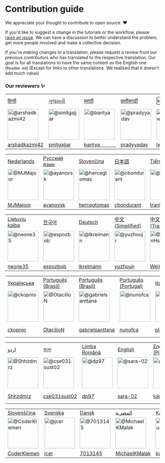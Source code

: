 # Contribution guide

We appreciate your thought to contribute to open source. :heart:

If you'd like to suggest a change in the tutorials or the workflow, please [raise an issue](https://github.com/firstcontributions/first-contributions/issues/new). We can have a discussion to better understand the problem, get more people involved and make a collective decision.

If you're making changes to a translation, please request a review from our previous contributors who has translated to the respective translation. Our goal is for all translations to have the same content as the English one (`Readme.md`) (Except for links to other translations. We realised that it doesn't add much value)

### Our reviewers :sparkles:

<table>
    <tr>
        <td>
           <a href="../translations/README.hi.md">हिन्दी</a>
        </td>
        <td>
           <a href="../translations/README.guj.md">ગુજરાતી</a>
        </td>
        <td>
           <a href="../translations/README.mr.md">मराठी</a>
        </td>	
	<td>
           <a href="../translations/README.hne.md">छत्तीसगढ़ी</a>
        </td>    
        <td>
           <a href="../translations/README.mm_unicode.md">မြန်မာ</a>
        </td>
        <td>
           <a href="../translations/README.id.md">Bahasa Indonesia</a>
        </td>
        <td>
           <a href="../translations/README.ca.md">Català</a>
        </td>
        <td>
           <a href="../translations/README.fr.md">Français</a>
        </td>
        <td>
           <a href="../translations/README.es.md">Español</a>
        </td>
    </tr>
    <tr>
        <td>
            <img width="100" src="https://avatars2.githubusercontent.com/u/4654382?s=460&v=4" alt="@arshadkazmi42" />
        </td>
        <td>
            <img width="100" src="https://avatars2.githubusercontent.com/u/38134283?s=460&v=4" alt="@smitgajjar" />
        </td>
        <td>
            <img width="100" src="https://avatars1.githubusercontent.com/u/16685565?s=460&v=4" alt="@bantya" />
        </td>
	<td>
            <img width="100" src="https://avatars2.githubusercontent.com/u/54806739?s=400&v=4" alt="@pradyyadav" />
        </td>        
        <td>
            <img width="100" src="https://avatars0.githubusercontent.com/u/13135332?s=460&v=4" alt="@lwinkyawmyat" />
        </td>
        <td>
            <img width="100" src="https://avatars0.githubusercontent.com/u/315048?s=460&v=4" alt="@hahn" />
        </td>
        <td>
            <img width="100" src="https://avatars0.githubusercontent.com/u/16263046?s=460&v=4" alt="@Sergih28" />
        </td>
        <td>
            <img width="100" src="https://avatars0.githubusercontent.com/u/13402464?s=460&v=4" alt="@LePetitRenard" />
        </td>
        <td>
            <img width="100" src="https://avatars3.githubusercontent.com/u/16923944?s=460&v=4" alt="@yirini" />
        </td>
    </tr>
    <tr>
        <td>
            <a href="https://github.com/arshadkazmi42">arshadkazmi42</a>
        </td>
        <td>
            <a href="https://github.com/smitgajjar">smitgajjar</a>
        </td>
        <td>
            <a href="https://github.com/bantya">bantya&nbsp;&nbsp;&nbsp;&nbsp;&nbsp;&nbsp;&nbsp;&nbsp;&nbsp;&nbsp;&nbsp;&nbsp; </a>
        </td>
	<td>
            <a href="https://github.com/pradyyadav">pradyyadav</a>
        </td>    
        <td>
            <a href="https://github.com/lwinkyawmyat">lwinkyawmyat</a>
        </td>
        <td>
            <a href="https://github.com/hahn">hahn&nbsp;&nbsp;&nbsp;&nbsp;&nbsp;&nbsp;&nbsp;&nbsp;&nbsp;&nbsp;&nbsp;&nbsp;&nbsp;&nbsp;&nbsp; </a>
        </td>
        <td>
            <a href="https://github.com/Sergih28">Sergih28&nbsp;&nbsp;&nbsp;&nbsp;&nbsp;&nbsp;&nbsp;&nbsp;&nbsp;&nbsp; </a>
        </td>
        <td>
            <a href="https://github.com/LePetitRenard">LePetitRenard</a>
        </td>
        <td>
            <a href="https://github.com/yirini">yirini&nbsp;&nbsp;&nbsp;&nbsp;&nbsp;&nbsp;&nbsp;&nbsp;&nbsp;&nbsp;&nbsp;&nbsp </a>
        </td>
    </tr>
</table>

<table>
    <tr>
        <td>
           <a href="../translations/README.nl.md">Nederlands</a>
        </td>
        <td>
           <a href="../translations/README.ru.md">Русский язык</a>
        </td>
        <td>
           <a href="../translations/README.slk.md">Slovenčina</a>
        </td>
        <td>
           <a href="../translations/README.ja.md">日本語</a>
        </td>
        <td>
           <a href="../translations/README.vn.md">Tiếng Việt</a>
        </td>
        <td>
           <a href="../translations/README.pl.md">Polski</a>
        </td>
        <td>
           <a href="../translations/README.fa.md">فارسی</a>
        </td>
    </tr>
    <tr>
        <td>
            <img width="100" src="https://avatars0.githubusercontent.com/u/3897815?s=460&v=4" alt="@MJMajoor" />
        </td>
        <td>
            <img width="100" src="https://avatars2.githubusercontent.com/u/4745723?s=460&v=4" alt="@ayanovsk" />
        </td>
        <td>
            <img width="100" src="https://avatars0.githubusercontent.com/u/11976353?s=460&v=4" alt="@hercegtomas" />
        </td>
        <td>
            <img width="100" src="https://avatars3.githubusercontent.com/u/12928246?s=460&v=4" alt="@cbondurant" />
        </td>
        <td>
            <img width="100" src="https://avatars3.githubusercontent.com/u/12371875?s=460&v=4" alt="@tranlyvu" />
        </td>
        <td>
            <img width="100" src="https://avatars0.githubusercontent.com/u/3372341?s=460&v=4" alt="@P1X3L0V4" />
        </td>
        <td>
            <img width="100" src="https://avatars2.githubusercontent.com/u/20030805?s=460&v=4" alt="@ThirdScript" />
        </td>
    </tr>
    <tr>
        <td>
            <a href="https://github.com/MJMajoor">MJMajoor</a>
        </td>
        <td>
            <a href="https://github.com/ayanovsk">ayanovsk</a>
        </td>
        <td>
            <a href="https://github.com/hercegtomas">hercegtomas</a>
        </td>
        <td>
            <a href="https://github.com/cbondurant">cbondurant</a>
        </td>
        <td>
            <a href="https://github.com/tranlyvu">tranlyvu</a>
        </td>
        <td>
            <a href="https://github.com/P1X3L0V4">P1X3L0V4</a>
        </td>
        <td>
            <a href="https://github.com/ThirdScript">ThirdScript</a>
        </td>
    </tr>
</table>

<table>
    <tr>
        <td>
           <a href="../translations/README.lt.md">Lietuvių kalba</a>
        </td>
        <td>
           <a href="../translations/README.ko.md">한국어</a>
        </td>
        <td>
           <a href="../translations/README.de.md">Deutsch</a>
        </td>
        <td>
           <a href="../translations/README.chs.md">中文(Simplified)</a>
        </td>
        <td>
           <a href="../translations/README.cht.md">中文(Traditional)</a>
        </td>
        <td>
           <a href="../translations/README.gr.md">ελληνικά</a>
        </td>
        <td>
           <a href="../translations/README.ar.md">العربية</a>
        </td>
    </tr>
    <tr>
        <td>
            <img width="100" src="https://avatars1.githubusercontent.com/u/9092712?s=460&v=4" alt="@neone35" />
        </td>
        <td>
            <img width="100" src="https://avatars0.githubusercontent.com/u/2732120?s=460&v=4" alt="@espozbob" />
        </td>
        <td>
            <img width="100" src="https://avatars3.githubusercontent.com/u/22977266?s=460&v=4" alt="@lkreimann" />
        </td>
        <td>
            <img width="100" src="https://avatars2.githubusercontent.com/u/6414741?s=400&v=4" alt="@yuzhoujr" />
        </td>
        <td>
            <img width="100" src="https://avatars2.githubusercontent.com/u/27748281?s=460&v=4" alt="@WeiChienHsu" />
        </td>
        <td>
            <img width="100" src="https://avatars1.githubusercontent.com/u/11502082?s=460&v=4" alt="@stefanoszisidis" />
        </td>
        <td>
            <img width="100" src="https://avatars3.githubusercontent.com/u/8216537?s=460&v=4" alt="@iMouath" />
        </td>
    </tr>
    <tr>
        <td>
            <a href="https://github.com/neone35">neone35</a>
        </td>
        <td>
            <a href="https://github.com/espozbob">espozbob</a>
        </td>
        <td>
            <a href="https://github.com/lkreimann">lkreimann</a>
        </td>
        <td>
            <a href="https://github.com/yuzhoujr">yuzhoujr</a>
        </td>
        <td>
            <a href="https://github.com/WeiChienHsu">WeiChienHsu</a>
        </td>
        <td>
            <a href="https://github.com/stefanoszisidis">stefanoszisidis</a>
        </td>
        <td>
            <a href="https://github.com/iMouath">iMouath</a>
        </td>
        <td>
            <a href="https://github.com/samcash15">samcash15</a>
        </td>
    </tr>
</table>

<table>
    <tr>
        <td>
           <a href="../translations/README.ua.md">Українська</a>
        </td>
        <td>
           <a href="../translations/README.pt_br.md">Português (Brasil)</a>
        </td>
        <td>
           <a href="../translations/README.pt_br.md">Português (Brasil)</a>
        </td>
        <td>
           <a href="../translations/README.pt-pr.md">Português (Portugal)</a>
        </td>
        <td>
           <a href="../translations/README.it.md">Italiano</a>
        </td>
        <td>
           <a href="../translations/README.th.md">ภาษาไทย</a>
        </td>
        <td>
           <a href="../translations/README.gl.md">Galego</a>
        </td>
        <td>
           <a href="../translations/README.np.md">नेपाली</a>
        </td>
    </tr>
    <tr>
        <td>
            <img width="100" src="https://avatars1.githubusercontent.com/u/2878522?s=460&v=4" alt="@ckopnio" />
        </td>
        <td>
            <img width="100" src="https://avatars2.githubusercontent.com/u/10578275?s=460&v=4" alt="@OtacilioN" />
        </td>
        <td>
            <img width="100" src="https://avatars2.githubusercontent.com/u/47339825?s=460&v=4" alt="@gabrielsanttana" />
        </td>
        <td>
            <img width="100" src="https://avatars3.githubusercontent.com/u/33158346?s=460&v=4" alt="@nunofca" />
        </td>
        <td>
            <img width="100" src="https://avatars0.githubusercontent.com/u/22260641?s=460&v=4" alt="@platipo" />
        </td>
        <td>
            <img width="100" src="https://avatars0.githubusercontent.com/u/5433758?s=460&v=4" alt="@AimeTPGM" />
        </td>
        <td>
            <img width="100" src="https://avatars1.githubusercontent.com/u/16878891?s=460&v=4" alt="@siderio2" />
        </td>
        <td>
            <img width="100" src="https://avatars2.githubusercontent.com/u/2145263?s=460&v=4" alt="@milap-neupane" />
        </td>
    </tr>
    <tr>
        <td>
            <a href="https://github.com/ckopnio">ckopnio</a>
        </td>
        <td>
            <a href="https://github.com/OtacilioN">OtacilioN</a>
        </td>
        <td>
            <a href="https://github.com/gabrielsanttana">gabrielsanttana</a>
        </td>
        <td>
            <a href="https://github.com/nunofca">nunofca</a>
        </td>
        <td>
            <a href="https://github.com/platipo">platipo</a>
        </td>
        <td>
            <a href="https://github.com/AimeTPGM">AimeTPGM</a>
        </td>
        <td>
            <a href="https://github.com/siderio2">siderio2</a>
        </td>
        <td>
            <a href="https://github.com/milap-neupane">milap-neupane</a>
        </td>
    </tr>
</table>

<table>
    <tr>
        <td>
           <a href="../translations/README.ur.md">اردو</a>
        </td>
        <td>
           <a href="../translations/README.bn.md">বাংলা</a>
        </td>
        <td>
           <a href="../translations/README.ro.md">Limba Română</a>
        </td>
        <td>
           <a href="../translations/README.md">English</a>
        </td>
        <td>
           <a href="../translations/README.en-pirate.md">English (Pirate)</a>
        </td>
        <td>
           <a href="../translations/README.tr.md">Türkçe</a>
        </td>
        <td>
           <a href="../translations/README.hb.md">עברית</a>
        </td>
    </tr>
    <tr>
        <td>
            <img width="100" src="https://avatars3.githubusercontent.com/u/4142795?s=460&v=4" alt="@Shhzdmrz" />
        </td>
        <td>
            <img width="100" src="https://avatars3.githubusercontent.com/u/12910423?s=460&v=4" alt="@cse031sust02" />
        </td>
        <td>
            <img width="100" src="https://avatars2.githubusercontent.com/u/20670448?s=460&v=4" alt="@dp97" />
        </td>
        <td>
            <img width="100" src="https://avatars2.githubusercontent.com/u/7047079?s=460&v=4" alt="@sara-02" />
        </td>
        <td>
            <img width="100" src="https://avatars0.githubusercontent.com/u/956290?s=460&v=4" alt="@lukeoliff" />
        </td>
        <td>
            <img width="100" src="https://avatars3.githubusercontent.com/u/32689837?s=460&v=4" alt="@yamac-kurtulus" />
        </td>
        <td>
            <img width="100" src="https://avatars1.githubusercontent.com/u/23402988?s=460&v=4" alt="@TomerPacific" />
        </td>
    </tr>
    <tr>
        <td>
            <a href="https://github.com/Shhzdmrz">Shhzdmrz</a>
        </td>
        <td>
            <a href="https://github.com/cse031sust02">cse031sust02</a>
        </td>
        <td>
            <a href="https://github.com/dp97">dp97</a>
        </td>
        <td>
            <a href="https://github.com/sara-02">sara-02</a>
        </td>
        <td>
            <a href="https://github.com/lukeoliff">lukeoliff</a>
        </td>
        <td>
            <a href="https://github.com/yamac-kurtulus">yamac-kurtulus</a>
        </td>
        <td>
            <a href="https://github.com/TomerPacific">TomerPacific</a>
        </td>
    </tr>
</table>

<table>
    <tr>
        <td>
           <a href="../translations/README.sl.md">Slovenščina</a>
        </td>
        <td>
           <a href="../translations/README.se.md">Svenska</a>
        </td>
        <td>
           <a href="../translations/README.da.md">Dansk</a>
        </td>
        <td>
           <a href="../translations/README.eg.md">المصرية</a>
        </td>
        <td>
           <a href="../translations/README.kz.md">Қазақша</a>
        </td>
		<td>
           <a href="../translations/README.ge.md">ქართული</a>
        </td>
        <td>
           <a href="../translations/README.pl.md">polski</a>
        </td>
    </tr>
     <tr>
        <td>
            <img width="100" src="https://avatars3.githubusercontent.com/u/16558136?s=460&v=4" alt="@CoderKlemen" />
        </td>
        <td>
            <img width="100" src="https://avatars0.githubusercontent.com/u/2447741?s=460&v=4" alt="@jcer" />
        </td>
        <td>
            <img width="100" src="https://avatars1.githubusercontent.com/u/15271858?s=460&v=4" alt="@7013145" />
        </td>
        <td>
            <img width="100" src="https://avatars0.githubusercontent.com/u/12827629?s=460&v=4" alt="@MichaelKMalak" />
        </td>
        <td>
            <img width="100" src="https://avatars3.githubusercontent.com/u/12928246?s=460&v=4" alt="@kurshakuz" />
        </td>
		<td>
            <img width="100" src="https://avatars0.githubusercontent.com/u/9116447?s=460&v=4" alt="@iko1133" />
        </td>
        <td>
            <img width="100" src="https://avatars2.githubusercontent.com/u/1311358?v=4" alt="@mikowhy" />
        </td>
    </tr>
    <tr>
        <td>
            <a href="https://github.com/CoderKlemen">CoderKlemen</a>
        </td>
        <td>
            <a href="https://github.com/jcer">jcer</a>
        </td>
        <td>
            <a href="https://github.com/7013145">7013145</a>
        </td>
        <td>
            <a href="https://github.com/MichaelKMalak">MichaelKMalak</a>
        </td>
        <td>
            <a href="https://github.com/kurshakuz">kurshakuz</a>
        </td>
		<td>
            <a href="https://github.com/iko1133">iko1133</a>
        </td>
        <td>
            <a href="https://github.com/mikowhy">mikowhy</a>
        </td>
    </tr>
 </table>
    

